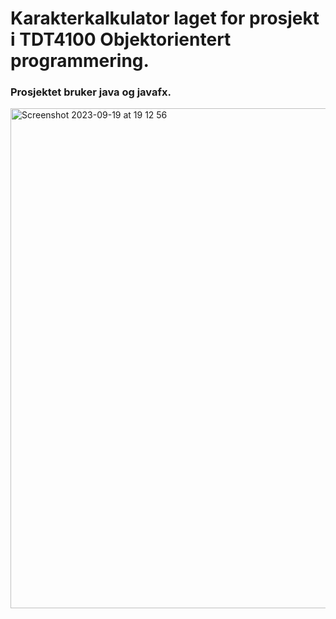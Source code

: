 # Karakterkalkulator laget for prosjekt i TDT4100 Objektorientert programmering.
### Prosjektet bruker java og javafx.

<img width="800" alt="Screenshot 2023-09-19 at 19 12 56" src="https://github.com/akselsf/Karakterkalkulator/assets/63968427/5ad0c078-8690-4644-91e6-2e267d477681">
